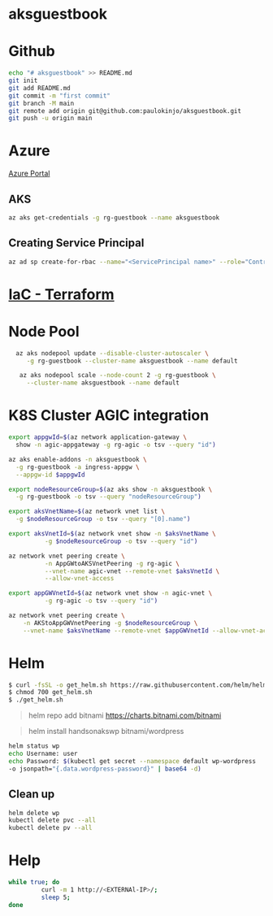 # aksguestbook

# Github

```bash
echo "# aksguestbook" >> README.md
git init
git add README.md
git commit -m "first commit"
git branch -M main
git remote add origin git@github.com:paulokinjo/aksguestbook.git
git push -u origin main
```


# Azure
<a href="https:/​/​portal.​azure.​com">Azure Portal</a>

## AKS
```bash
az aks get-credentials -g rg-guestbook --name aksguestbook
```

## Creating Service Principal
```bash
az ad sp create-for-rbac --name="<ServicePrincipal name>" --role="Contributor" --scopes="/subscriptions/<subscription Id>"
```

# <a href="IaC/terraform">IaC - Terraform</a>

# Node Pool
```bash
  az aks nodepool update --disable-cluster-autoscaler \
     -g rg-guestbook --cluster-name aksguestbook --name default
```

```bash
   az aks nodepool scale --node-count 2 -g rg-guestbook \
     --cluster-name aksguestbook --name default
```

# K8S Cluster AGIC integration
```bash
export appgwId=$(az network application-gateway \
  show -n agic-appgateway -g rg-agic -o tsv --query "id")

az aks enable-addons -n aksguestbook \
  -g rg-guestbook -a ingress-appgw \
  --appgw-id $appgwId

export nodeResourceGroup=$(az aks show -n aksguestbook \
  -g rg-guestbook -o tsv --query "nodeResourceGroup")

export aksVnetName=$(az network vnet list \
  -g $nodeResourceGroup -o tsv --query "[0].name")

export aksVnetId=$(az network vnet show -n $aksVnetName \
          -g $nodeResourceGroup -o tsv --query "id")

az network vnet peering create \
          -n AppGWtoAKSVnetPeering -g rg-agic \
          --vnet-name agic-vnet --remote-vnet $aksVnetId \
          --allow-vnet-access

export appGWVnetId=$(az network vnet show -n agic-vnet \
          -g rg-agic -o tsv --query "id")

az network vnet peering create \
    -n AKStoAppGWVnetPeering -g $nodeResourceGroup \
    --vnet-name $aksVnetName --remote-vnet $appGWVnetId --allow-vnet-access
```

# Helm
```bash
$ curl -fsSL -o get_helm.sh https://raw.githubusercontent.com/helm/helm/master/scripts/get-helm-3
$ chmod 700 get_helm.sh
$ ./get_helm.sh
```

> helm repo add bitnami https://charts.bitnami.com/bitnami

> helm install handsonakswp bitnami/wordpress 

```bash
helm status wp
echo Username: user
echo Password: $(kubectl get secret --namespace default wp-wordpress
-o jsonpath="{.data.wordpress-password}" | base64 -d)
```

## Clean up
```bash
helm delete wp
kubectl delete pvc --all
kubectl delete pv --all
```

# Help
```bash
while true; do
         curl -m 1 http://<EXTERNAl-IP>/;
         sleep 5;
done
```